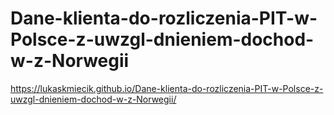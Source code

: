 # Dane-klienta-do-rozliczenia-PIT-w-Polsce-z-uwzgl-dnieniem-dochod-w-z-Norwegii

https://lukaskmiecik.github.io/Dane-klienta-do-rozliczenia-PIT-w-Polsce-z-uwzgl-dnieniem-dochod-w-z-Norwegii/
